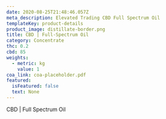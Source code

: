 ```yaml
---
date: 2020-08-25T21:48:46.057Z
meta_description: Elevated Trading CBD Full Spectrum Oil
templateKey: product-details
product_image: distillate-border.png
title: CBD | Full-Spectrum Oil
category: Concentrate
thc: 0.2
cbd: 85
weights:
  - metric: kg
    value: 1
coa_link: coa-placeholder.pdf
featured:
  isFeatured: false
  text: None
---
```

CBD | Full Spectrum Oil